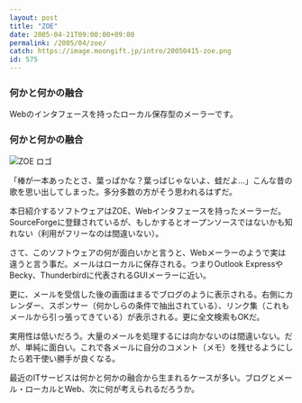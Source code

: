 ```yaml
---
layout: post
title: "ZOE"
date: 2005-04-21T09:00:00+09:00
permalink: /2005/04/zoe/
catch: https://image.moongift.jp/intro/20050415-zoe.png
id: 575
---
```

### 何かと何かの融合
  
Webのインタフェースを持ったローカル保存型のメーラーです。  
<!--more-->  

### 何かと何かの融合
  

![ZOE ロゴ](https://image.moongift.jp/intro/20050415-zoe.png "ZOE ロゴ")

  

「棒が一本あったとさ、葉っぱかな？葉っぱじゃないよ、蛙だよ…」こんな昔の歌を思い出してしまった。多分多数の方がそう思われるはずだ。

  

本日紹介するソフトウェアはZOE、Webインタフェースを持ったメーラーだ。SourceForgeに登録されているが、もしかするとオープンソースではないかも知れない（利用がフリーなのは間違いない）。

  

さて、このソフトウェアの何が面白いかと言うと、Webメーラーのようで実は違うと言う事だ。メールはローカルに保存される。つまりOutlook ExpressやBecky、Thunderbirdに代表されるGUIメーラーに近い。

  

更に、メールを受信した後の画面はまるでブログのように表示される。右側にカレンダー、スポンサー（何かしらの条件で抽出されている）、リンク集（これもメールから引っ張ってきている）が表示される。更に全文検索もOKだ。

  

実用性は低いだろう。大量のメールを処理するには向かないのは間違いない。だが、単純に面白い。これで各メールに自分のコメント（メモ）を残せるようにしたら若干使い勝手が良くなる。

  

最近のITサービスは何かと何かの融合から生まれるケースが多い。ブログとメール・ローカルとWeb、次に何が考えられるだろうか。

